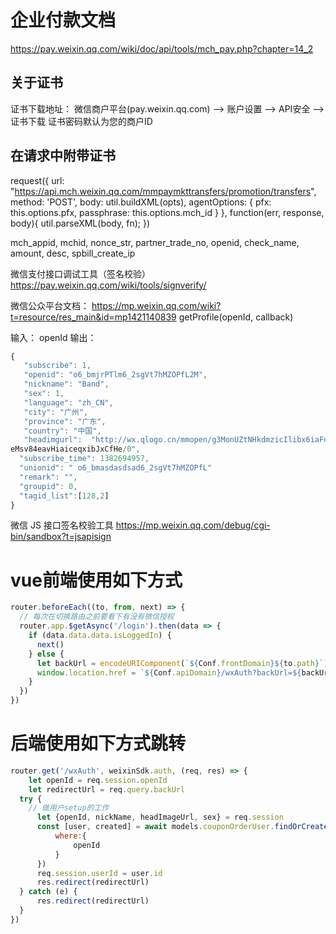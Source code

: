 # 企业付款文档
https://pay.weixin.qq.com/wiki/doc/api/tools/mch_pay.php?chapter=14_2

## 关于证书
证书下载地址： 微信商户平台(pay.weixin.qq.com) --> 账户设置 --> API安全 --> 证书下载
证书密码默认为您的商户ID

## 在请求中附带证书
 
request({
		url: "https://api.mch.weixin.qq.com/mmpaymkttransfers/promotion/transfers",
		method: 'POST',
		body: util.buildXML(opts),
		agentOptions: {
			pfx: this.options.pfx,
			passphrase: this.options.mch_id
		}
	}, function(err, response, body){
		util.parseXML(body, fn);
	})
	
mch_appid,
mchid,
nonce_str,
partner_trade_no,
openid,
check_name,
amount,
desc,
spbill_create_ip


微信支付接口调试工具（签名校验）
https://pay.weixin.qq.com/wiki/tools/signverify/



微信公众平台文档： https://mp.weixin.qq.com/wiki?t=resource/res_main&id=mp1421140839
getProfile(openId, callback)

输入： openId
输出：
```javascript
{
   "subscribe": 1, 
   "openid": "o6_bmjrPTlm6_2sgVt7hMZOPfL2M", 
   "nickname": "Band", 
   "sex": 1, 
   "language": "zh_CN", 
   "city": "广州", 
   "province": "广东", 
   "country": "中国", 
   "headimgurl":  "http://wx.qlogo.cn/mmopen/g3MonUZtNHkdmzicIlibx6iaFqAc56vxLSUfpb6n5WKSYVY0ChQKkiaJSgQ1dZuTOgvLLrhJbERQQ4
eMsv84eavHiaiceqxibJxCfHe/0",
  "subscribe_time": 1382694957,
  "unionid": " o6_bmasdasdsad6_2sgVt7hMZOPfL"
  "remark": "",
  "groupid": 0,
  "tagid_list":[128,2]
}

```

微信 JS 接口签名校验工具
https://mp.weixin.qq.com/debug/cgi-bin/sandbox?t=jsapisign


# vue前端使用如下方式

```javascript
router.beforeEach((to, from, next) => {
  // 每次在切换路由之前要看下有没有微信授权
  router.app.$getAsync('/login').then(data => {
    if (data.data.data.isLoggedIn) {
      next()
    } else {
      let backUrl = encodeURIComponent(`${Conf.frontDomain}${to.path}`)
      window.location.href = `${Conf.apiDomain}/wxAuth?backUrl=${backUrl}`
    }
  })
})
```

# 后端使用如下方式跳转

```javascript
router.get('/wxAuth', weixinSdk.auth, (req, res) => {
	let openId = req.session.openId
	let redirectUrl = req.query.backUrl
  try {
    // 做用户setup的工作
	  let {openId, nickName, headImageUrl, sex} = req.session
	  const [user, created] = await models.couponOrderUser.findOrCreate({
		  where:{
			  openId
		  }
	  })
	  req.session.userId = user.id
	  res.redirect(redirectUrl)
  } catch (e) {
	  res.redirect(redirectUrl)
  }
})
```